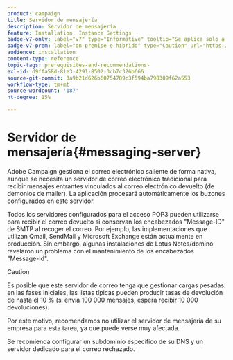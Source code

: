 ```yaml
---
product: campaign
title: Servidor de mensajería
description: Servidor de mensajería
feature: Installation, Instance Settings
badge-v7-only: label="v7" type="Informative" tooltip="Se aplica solo a Campaign Classic v7"
badge-v7-prem: label="on-premise e híbrido" type="Caution" url="https://experienceleague.adobe.com/docs/campaign-classic/using/installing-campaign-classic/architecture-and-hosting-models/hosting-models-lp/hosting-models.html?lang=es" tooltip="Se aplica solo a implementaciones On-premise e híbridas"
audience: installation
content-type: reference
topic-tags: prerequisites-and-recommendations-
exl-id: d9ffa58d-81e3-4291-8502-3cb7c326b666
source-git-commit: 3a9b21d626b60754789c3f594ba798309f62a553
workflow-type: tm+mt
source-wordcount: '187'
ht-degree: 15%

---
```


# Servidor de mensajería{#messaging-server}



Adobe Campaign gestiona el correo electrónico saliente de forma nativa, aunque se necesita un servidor de correo electrónico tradicional para recibir mensajes entrantes vinculados al correo electrónico devuelto (de demonios de mailer). La aplicación procesará automáticamente los buzones configurados en este servidor.

Todos los servidores configurados para el acceso POP3 pueden utilizarse para recibir el correo devuelto si conservan los encabezados &quot;Message-ID&quot; de SMTP al recoger el correo. Por ejemplo, las implementaciones que utilizan Qmail, SendMail y Microsoft Exchange están actualmente en producción. Sin embargo, algunas instalaciones de Lotus Notes/domino revelaron un problema con el mantenimiento de los encabezados &quot;Message-Id&quot;.

>[!CAUTION]
>
>Es posible que este servidor de correo tenga que gestionar cargas pesadas: en las fases iniciales, las listas típicas pueden producir tasas de devolución de hasta el 10 % (si envía 100 000 mensajes, espera recibir 10 000 devoluciones).
>
>Por este motivo, recomendamos no utilizar el servidor de mensajería de su empresa para esta tarea, ya que puede verse muy afectada.
>
>Se recomienda configurar un subdominio específico de su DNS y un servidor dedicado para el correo rechazado.
